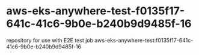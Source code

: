 # aws-eks-anywhere-test-f0135f17-641c-41c6-9b0e-b240b9d9485f-16
repository for use with E2E test job aws-eks-anywhere-test:f0135f17-641c-41c6-9b0e-b240b9d9485f-16
